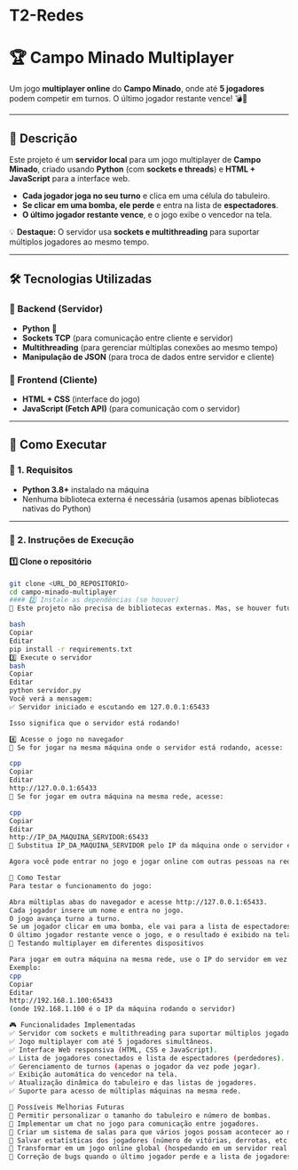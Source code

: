 # T2-Redes

# 🏆 Campo Minado Multiplayer  

Um jogo **multiplayer online** do **Campo Minado**, onde até **5 jogadores** podem competir em turnos. O último jogador restante vence! 💣🎉  

---

## 📌 Descrição  
Este projeto é um **servidor local** para um jogo multiplayer de **Campo Minado**, criado usando **Python** (com **sockets e threads**) e **HTML + JavaScript** para a interface web.  

- **Cada jogador joga no seu turno** e clica em uma célula do tabuleiro.  
- **Se clicar em uma bomba, ele perde** e entra na lista de **espectadores**.  
- **O último jogador restante vence**, e o jogo exibe o vencedor na tela.  

💡 **Destaque:** O servidor usa **sockets e multithreading** para suportar múltiplos jogadores ao mesmo tempo.

---

## 🛠 Tecnologias Utilizadas  

### 🔹 Backend (Servidor)
- **Python** 🐍  
- **Sockets TCP** (para comunicação entre cliente e servidor)  
- **Multithreading** (para gerenciar múltiplas conexões ao mesmo tempo)  
- **Manipulação de JSON** (para troca de dados entre servidor e cliente)  

### 🔹 Frontend (Cliente)
- **HTML + CSS** (interface do jogo)  
- **JavaScript (Fetch API)** (para comunicação com o servidor)  

---

## 🚀 Como Executar  

### 📌 1. Requisitos
- **Python 3.8+** instalado na máquina  
- Nenhuma biblioteca externa é necessária (usamos apenas bibliotecas nativas do Python)  

---

### 📌 2. Instruções de Execução

#### 1️⃣ Clone o repositório
```bash
git clone <URL_DO_REPOSITORIO>
cd campo-minado-multiplayer
#### 2️⃣ Instale as dependências (se houver)
📌 Este projeto não precisa de bibliotecas externas. Mas, se houver futuras melhorias que exijam pacotes, crie um arquivo requirements.txt e instale com:

bash
Copiar
Editar
pip install -r requirements.txt
3️⃣ Execute o servidor
bash
Copiar
Editar
python servidor.py
Você verá a mensagem:
✅ Servidor iniciado e escutando em 127.0.0.1:65433

Isso significa que o servidor está rodando!

4️⃣ Acesse o jogo no navegador
📌 Se for jogar na mesma máquina onde o servidor está rodando, acesse:

cpp
Copiar
Editar
http://127.0.0.1:65433
📌 Se for jogar em outra máquina na mesma rede, acesse:

cpp
Copiar
Editar
http://IP_DA_MAQUINA_SERVIDOR:65433
🔹 Substitua IP_DA_MAQUINA_SERVIDOR pelo IP da máquina onde o servidor está rodando.

Agora você pode entrar no jogo e jogar online com outras pessoas na rede! 🎉

🧪 Como Testar
Para testar o funcionamento do jogo:

Abra múltiplas abas do navegador e acesse http://127.0.0.1:65433.
Cada jogador insere um nome e entra no jogo.
O jogo avança turno a turno.
Se um jogador clicar em uma bomba, ele vai para a lista de espectadores.
O último jogador restante vence o jogo, e o resultado é exibido na tela.
📌 Testando multiplayer em diferentes dispositivos

Para jogar em outra máquina na mesma rede, use o IP do servidor em vez de localhost.
Exemplo:
cpp
Copiar
Editar
http://192.168.1.100:65433
(onde 192.168.1.100 é o IP da máquina rodando o servidor)

🎮 Funcionalidades Implementadas
✅ Servidor com sockets e multithreading para suportar múltiplos jogadores.
✅ Jogo multiplayer com até 5 jogadores simultâneos.
✅ Interface Web responsiva (HTML, CSS e JavaScript).
✅ Lista de jogadores conectados e lista de espectadores (perdedores).
✅ Gerenciamento de turnos (apenas o jogador da vez pode jogar).
✅ Exibição automática do vencedor na tela.
✅ Atualização dinâmica do tabuleiro e das listas de jogadores.
✅ Suporte para acesso de múltiplas máquinas na mesma rede.

🚀 Possíveis Melhorias Futuras
🔹 Permitir personalizar o tamanho do tabuleiro e número de bombas.
🔹 Implementar um chat no jogo para comunicação entre jogadores.
🔹 Criar um sistema de salas para que vários jogos possam acontecer ao mesmo tempo.
🔹 Salvar estatísticas dos jogadores (número de vitórias, derrotas, etc.).
🔹 Transformar em um jogo online global (hospedando em um servidor real na nuvem).
🔹 Correção de bugs quando o último jogador perde e a lista de jogadores fica vazia.
